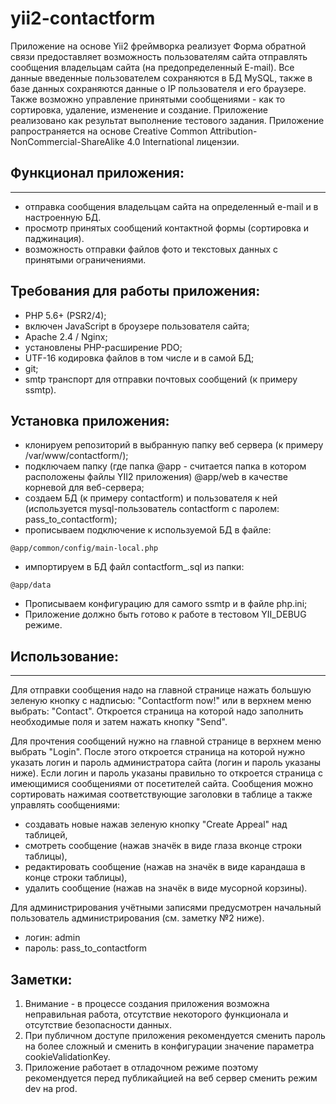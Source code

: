 # yii2-contactform

Приложение на основе Yii2 фреймворка реализует Форма обратной связи предоставляет возможность пользователям сайта отправлять
сообщения владельцам сайта (на предопределенный E-mail). Все данные введенные пользователем сохраняются в БД
MySQL, также в базе данных сохраняются данные о IP пользователя и его браузере. 
Также возможно управление принятыми сообщениями - как то сортировка, удаление, изменение и создание. 
Приложение реализовано как результат выполнение тестового задания. 
Приложение рапространяется на основе Сreative Сommon Attribution-NonCommercial-ShareAlike 4.0 International  лицензии.

## Функционал приложения:
----------------------
- отправка сообщения владельцам сайта на определенный e-mail и в настроенную БД.
- просмотр принятых сообщений контактной формы (сортировка и паджинация).
- возможность отправки файлов фото и текстовых данных с принятыми ограничениями.

## Требования для работы приложения:
- PHP 5.6+ (PSR2/4);
- включен JavaScript в броузере пользователя сайта;
- Apache 2.4 / Nginx;
- установлены PHP-расширение PDO;
- UTF-16 кодировка файлов в том числе и в самой БД;
- git;
- smtp транспорт для отправки почтовых сообщений (к примеру ssmtp).

## Установка приложения:
* клонируем репозиторий в выбранную папку веб сервера (к примеру /var/www/contactform/);
* подключаем папку (где папка @app - считается папка в котором расположены файлы YII2 приложения) @app/web в качестве корневой для веб-сервера;
* создаем БД (к примеру contactform) и пользователя к ней (используется mysql-пользователь contactform с паролем: pass_to_contactform);
* прописываем подключение к используемой БД в файле:
```
@app/common/config/main-local.php
```
* импортируем в БД файл contactform_<date and time>.sql из папки:
```
@app/data
```
* Прописываем конфигурацию для самого ssmtp и в файле php.ini;
* Приложение должно быть готово к работе в тестовом YII_DEBUG режиме.

## Использование:
--------------
Для отправки сообщения надо на главной странице нажать большую зеленую кнопку с надписью: "Contactform now!" 
или в верхнем меню выбрать: "Contact". Откроется страница на которой надо заполнить необходимые поля и затем нажать кнопку "Send".

Для прочтения сообщений нужно на главной странице в верхнем меню выбрать "Login".
После этого откроется страница на которой нужно указать логин и пароль администратора сайта (логин и пароль указаны ниже).
Если логин и пароль указаны правильно то откроется страница с имеющимися сообщениями от посетителей сайта.
Сообщения можно сортировать нажимая соответствующие заголовки в таблице а также управлять сообщениями:
- создавать новые нажав зеленую кнопку "Create Appeal" над таблицей, 
- смотреть сообщение (нажав значёк в виде глаза  вконце строки таблицы),
- редактировать сообщение (нажав на значёк в виде карандаша в конце строки таблицы),
- удалить сообщение (нажав на значёк в виде мусорной корзины).

Для администрирования учётными записями предусмотрен начальный пользователь администрирования (см. заметку №2 ниже).
- логин: admin
- пароль: pass_to_contactform

## Заметки:
1. Внимание - в процессе создания приложения возможна неправильная работа, отсутствие некоторого функционала и отсутствие безопасности данных.
2. При публичном доступе приложения рекомендуется сменить пароль на более сложный и сменить в конфигурации значение параметра cookieValidationKey.
3. Приложение работает в отладочном режиме поэтому рекомендуется перед публикайцией на веб сервер сменить режим dev на prod.